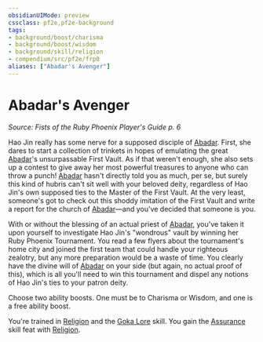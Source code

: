 ```yaml
---
obsidianUIMode: preview
cssclass: pf2e,pf2e-background
tags:
- background/boost/charisma
- background/boost/wisdom
- background/skill/religion
- compendium/src/pf2e/frp0
aliases: ["Abadar's Avenger"]
---
```

# Abadar's Avenger
*Source: Fists of the Ruby Phoenix Player's Guide p. 6*  

Hao Jin really has some nerve for a supposed disciple of [Abadar](abadar.md). First, she dares to start a collection of trinkets in hopes of emulating the great [Abadar](abadar.md)'s unsurpassable First Vault. As if that weren't enough, she also sets up a contest to give away her most powerful treasures to anyone who can throw a punch! [Abadar](abadar.md) hasn't directly told you as much, per se, but surely this kind of hubris can't sit well with your beloved deity, regardless of Hao Jin's own supposed ties to the Master of the First Vault. At the very least, someone's got to check out this shoddy imitation of the First Vault and write a report for the church of [Abadar](abadar.md)—and you've decided that someone is you.

With or without the blessing of an actual priest of [Abadar](abadar.md), you've taken it upon yourself to investigate Hao Jin's "wondrous" vault by winning her Ruby Phoenix Tournament. You read a few flyers about the tournament's home city and joined the first team that could handle your righteous zealotry, but any more preparation would be a waste of time. You clearly have the divine will of [Abadar](abadar.md) on your side (but again, no actual proof of this), which is all you'll need to win this tournament and dispel any notions of Hao Jin's ties to your patron deity.

Choose two ability boosts. One must be to Charisma or Wisdom, and one is a free ability boost.

You're trained in [Religion](skills.md#Religion) and the [Goka Lore](skills.md#Lore) skill. You gain the [Assurance](assurance.md) skill feat with [Religion](skills.md#Religion).
